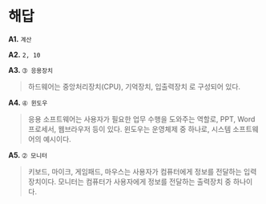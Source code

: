 # 해답

**A1.** `계산`

**A2.** `2, 10`

**A3.** `➂ 응용장치`

> 하드웨어는 중앙처리장치(CPU), 기억장치, 입출력장치 로 구성되어 있다.

**A4.** `➃ 윈도우`

> 응용 소프트웨어는 사용자가 필요한 업무 수행을 도와주는 역할로, PPT, Word프로세서, 웹브라우저 등이 있다.
> 윈도우는 운영체제 중 하나로, 시스템 소프트웨어의 예시이다.

**A5.** `➁ 모니터`

> 키보드, 마이크, 게임패드, 마우스는 사용자가 컴퓨터에게 정보를 전달하는 입력장치이다.
> 모니터는 컴퓨터가 사용자에게 정보를 전달하는 출력장치 중 하나이다.
